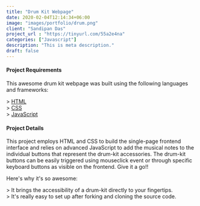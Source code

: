 ```yaml
---
title: "Drum Kit Webpage"
date: 2020-02-04T12:14:34+06:00
image: "images/portfolio/drum.png"
client: "Sandipan Das"
project_url : "https://tinyurl.com/55a2e4na"
categories: ["Javascript"]
description: "This is meta description."
draft: false
---
```


#### Project Requirements

This awesome drum kit webpage was built using the following languages and frameworks:

&gt; [HTML](https://www.w3schools.com/html/)  
&gt; [CSS](https://www.w3schools.com/css/default.asp)  
&gt; [JavaScript](https://www.w3schools.com/js/default.asp)  

#### Project Details

This project employs HTML and CSS to build the single-page frontend interface and relies on advanced JavaScript to add the musical notes to the individual buttons that represent the drum-kit accessories. The drum-kit buttons can be easily triggered using mouseclick event or through specific keyboard buttons as visible on the frontend. Give it a go!!

Here's why it's so awesome:

&gt; It brings the accessibility of a drum-kit directly to your fingertips.  
&gt; It's really easy to set up after forking and cloning the source code.
